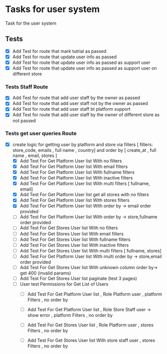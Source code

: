 # Tasks for user system
Task for the user system
## Tests
- [x] Add Test for route that mark tutrial as passed
- [x] Add Test for route that update user info as passed
- [x] Add Test for route that update user info as passed as support user
- [x] Add Test for route that update user info as passed as support user on different store

### Tests Staff Route

- [x] Add Test for route that add user staff by the owner as passed
- [x] Add Test for route that add user staff not by the owner as passed
- [x] Add Test for route that add user staff bt platform support
- [x] Add Test for route that add user staff by the owner of different store as not passed

### Tests get user queries Route


- [x] create logic for getting user by platform and store via filters [ filters: store_code,  emails , full name , country] and order by  [ create_at , full name , email,   stores ]
    - [x] Add Test For Get Platform User list With no filters
    - [x] Add Test For Get Platform User list With email filters
    - [x] Add Test For Get Platform User list With fullname filters
    - [x] Add Test For Get Platform User list With inactive filters
    - [x] Add Test For Get Platform User list With multi filters [ fullname, email]
    - [x] Add Test For Get Platform User list get all stores with no filters
    - [x] Add Test For Get Platform User list With stores filters
    - [x] Add Test For Get Platform User list With order by ->  email order provided
    - [ ] Add Test For Get Platform User list With order by ->  store,fullname order provided
    - [ ] Add Test For Get Stores User list With no filters
    - [ ] Add Test For Get Stores User list With email filters
    - [ ] Add Test For Get Stores User list With fullname filters
    - [ ] Add Test For Get Stores User list With inactive filters
    - [ ] Add Test For Get Stores User list With multi filters [ fullname, stores]
    - [ ] Add Test For Get Platform User list With multi order by ->  store,email order provided
    - [ ] Add Test For Get Stores User list With unknown column  order by-> get 400 (invalid params)
    - [ ] Add Test For Get Stores User list paginate (test 3 pages)
  - [ ] User test Permissions for Get List of Users
    - [ ] Add Test For Get Platform User list  , Role Platform user  , platform Filters , no order by
    - [ ] Add Test For Get Platform User list  , Role Store Staff user -> show error   , platform Filters , no order by
    - [ ] Add Test For Get Stores User list  , Role Platform user    , stores Filters , no order by
    - [ ] Add Test For Get Stores User list With store staff user  , stores Filters , no order by


